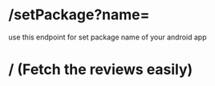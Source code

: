 # /setPackage?name=
use this endpoint for set package name of your android app 

# / (Fetch the reviews easily)